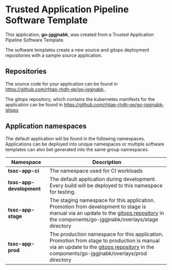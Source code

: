 # Trusted Application Pipeline Software Template

This application, **go-jggjnabk**, was created from a Trusted Application Pipeline Software Template.

The software templates create a new source and gitops deployment repositories with a sample source application. 

## Repositories

The source code for your application can be found in [https://github.com/rhtap-rhdh-qe/go-jggjnabk ](https://github.com/rhtap-rhdh-qe/go-jggjnabk ).
 
The gitops repository, which contains the kubernetes manifests for the application can be found in 
[https://github.com/rhtap-rhdh-qe/go-jggjnabk-gitops ](https://github.com/rhtap-rhdh-qe/go-jggjnabk-gitops ) 

## Application namespaces 

The default application will be found in the following namespaces. Applications can be deployed into unique namespaces or multiple software templates can also bet generated into the same group namespaces.  

|  Namespace   |  Description   |  
| -------- | -------- |
| **tssc-app-ci** | The namespace used for CI workloads |
| **tssc-app-development** | The default application during development. Every build will be deployed to this namespace for testing. |
| **tssc-app-stage** | The staging namespace for this application. Promotion from development to stage is manual via an update to the [gitops repository](https://github.com/rhtap-rhdh-qe/go-jggjnabk-gitops ) in the components/go-jggjnabk/overlays/stage directory |
| **tssc-app-prod** | The production namespace for this application. Promotion from stage to production is manual via an update to the [gitops repository](https://github.com/rhtap-rhdh-qe/go-jggjnabk-gitops ) in the components/go-jggjnabk/overlays/prod directory |